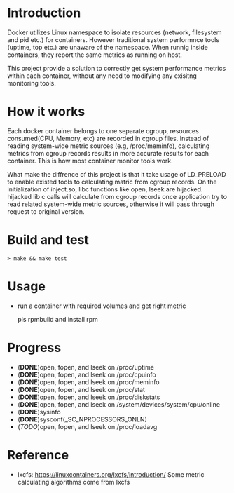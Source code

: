 # Introduction

Docker utilizes Linux namespace to isolate resources (network, filesystem and pid etc.) for containers. However traditional system performnce tools (uptime, top etc.) are unaware of the namespace. When runnig inside containers, they report the same metrics as running on host.

This project provide a solution to correctly get system performance metrics within each container, without any need to modifying any exisitng monitoring tools.

# How it works

Each docker container belongs to one separate cgroup, resources consumed(CPU, Memory, etc) are recorded in cgroup files. Instead of reading system-wide metric sources (e.g, /proc/meminfo), calculating metrics from cgroup records results in more accurate results for each container. This is how most container monitor tools work.

What make the diffrence of this project is that it take usage of LD_PRELOAD to enable existed tools to calculating matric from cgroup records. On the initialization of inject.so, libc functions like open, lseek are hijacked. hijacked lib c calls will calculate from cgroup records once application try to read related system-wide metric sources, otherwise it will pass through request to original version.

# Build and test
  
    > make && make test

# Usage

  * run a container with required volumes and get right metric
  
	pls rpmbuild and install rpm

# Progress
  * (**DONE**)open, fopen, and lseek on /proc/uptime
  * (**DONE**)open, fopen, and lseek on /proc/cpuinfo
  * (**DONE**)open, fopen, and lseek on /proc/meminfo
  * (**DONE**)open, fopen, and lseek on /proc/stat
  * (**DONE**)open, fopen, and lseek on /proc/diskstats
  * (**DONE**)open, fopen, and lseek on /system/devices/system/cpu/online
  * (**DONE**)sysinfo
  * (**DONE**)sysconf(\_SC\_NPROCESSORS\_ONLN)
  * (*TODO*)open, fopen, and lseek on /proc/loadavg

# Reference

  * lxcfs: https://linuxcontainers.org/lxcfs/introduction/
    Some metric calculating algorithms come from lxcfs
